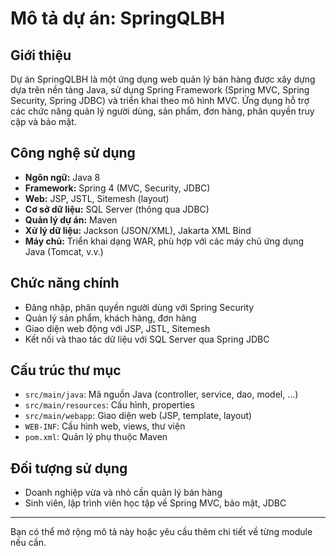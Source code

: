 # Mô tả dự án: SpringQLBH

## Giới thiệu
Dự án SpringQLBH là một ứng dụng web quản lý bán hàng được xây dựng dựa trên nền tảng Java, sử dụng Spring Framework (Spring MVC, Spring Security, Spring JDBC) và triển khai theo mô hình MVC. Ứng dụng hỗ trợ các chức năng quản lý người dùng, sản phẩm, đơn hàng, phân quyền truy cập và bảo mật.

## Công nghệ sử dụng
- **Ngôn ngữ:** Java 8
- **Framework:** Spring 4 (MVC, Security, JDBC)
- **Web:** JSP, JSTL, Sitemesh (layout)
- **Cơ sở dữ liệu:** SQL Server (thông qua JDBC)
- **Quản lý dự án:** Maven
- **Xử lý dữ liệu:** Jackson (JSON/XML), Jakarta XML Bind
- **Máy chủ:** Triển khai dạng WAR, phù hợp với các máy chủ ứng dụng Java (Tomcat, v.v.)

## Chức năng chính
- Đăng nhập, phân quyền người dùng với Spring Security
- Quản lý sản phẩm, khách hàng, đơn hàng
- Giao diện web động với JSP, JSTL, Sitemesh
- Kết nối và thao tác dữ liệu với SQL Server qua Spring JDBC

## Cấu trúc thư mục
- `src/main/java`: Mã nguồn Java (controller, service, dao, model, ...)
- `src/main/resources`: Cấu hình, properties
- `src/main/webapp`: Giao diện web (JSP, template, layout)
- `WEB-INF`: Cấu hình web, views, thư viện
- `pom.xml`: Quản lý phụ thuộc Maven

## Đối tượng sử dụng
- Doanh nghiệp vừa và nhỏ cần quản lý bán hàng
- Sinh viên, lập trình viên học tập về Spring MVC, bảo mật, JDBC

---
Bạn có thể mở rộng mô tả này hoặc yêu cầu thêm chi tiết về từng module nếu cần.

